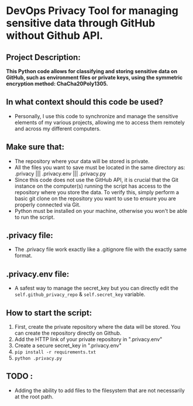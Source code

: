 # DevOps Privacy Tool for managing sensitive data through GitHub without Github API.

## Project Description:

<strong>This Python code allows for classifying and storing sensitive data on GitHub, such as environment files or private keys, using the symmetric encryption method: ChaCha20Poly1305.</strong>

## In what context should this code be used?

* Personally, I use this code to synchronize and manage the sensitive elements of my various projects, allowing me to access them remotely and across my different computers.

## Make sure that:

* The repository where your data will be stored is private.
* All the files you want to save must be located in the same directory as: .privacy ||| .privacy.env ||| .privacy.py
* Since this code does not use the GitHub API, it is crucial that the Git instance on the computer(s) running the script has access to the repository where you store the data. To verify this, simply perform a basic git clone on the repository you want to use to ensure you are properly connected via Git.
* Python must be installed on your machine, otherwise you won't be able to run the script.

## .privacy file:

* The .privacy file work exactly like a .gitignore file with the exactly same format.

## .privacy.env file:

* A safest way to manage the secret_key but you can directly edit the `self.github_privacy_repo` & `self.secret_key` variable.

## How to start the script:

1) First, create the private repository where the data will be stored. You can create the repository directly on Github. 
2) Add the HTTP link of your private repository in ".privacy.env"
3) Create a secure secret_key in ".privacy.env"
4) `pip install -r requirements.txt`
5) `python .privacy.py`

## TODO : 

* Adding the ability to add files to the filesystem that are not necessarily at the root path.